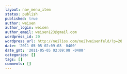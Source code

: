 ```yaml
---
layout: nav_menu_item
status: publish
published: true
author: weisen
author_login: weisen
author_email: weisen123@gmail.com
wordpress_id: 20
wordpress_url: http://neilios.com/neilweisenfeld/?p=20
date: '2011-05-05 02:09:08 -0400'
date_gmt: '2011-05-05 02:09:08 -0400'
categories: []
tags: []
comments: []
---
```


